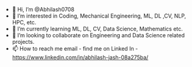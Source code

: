 - 👋 Hi, I’m @Abhilash0708
- 👀 I’m interested in Coding, Mechanical Engineering, ML, DL ,CV, NLP, HPC, etc.
- 🌱 I’m currently learning ML, DL, CV, Data Science, Mathematics etc.
- 💞️ I’m looking to collaborate on Engineering and Data Science related projects.
- 📫 How to reach me email - find me on Linked In - https://www.linkedin.com/in/abhilash-jash-08a275ba/

<!---
Abhilash0708/Abhilash0708 is a ✨ special ✨ repository because its `README.md` (this file) appears on your GitHub profile.
You can click the Preview link to take a look at your changes.
--->
